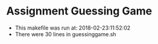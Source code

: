 # Assignment Guessing Game
* This makefile was run at: 2018-02-23:11:52:02
* There were      30 lines in guessinggame.sh
